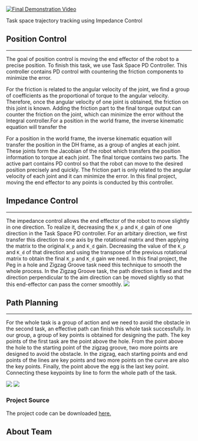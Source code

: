 [![Final Demonstration Video](https://i.ytimg.com/vi/SaDDB5C_TfM/hqdefault.jpg?custom=true&w=336&h=188&stc=true&jpg444=true&jpgq=90&sp=68&sat=0.3&sigh=WNhMJET3OzVWjJ3hIvl0t2yuy4I)](https://www.youtube.com/watch?v=SaDDB5C_TfM&w=560&h=315)

Task space trajectory tracking using Impedance Control

## Position Control
___
The goal of position control is moving the end effector of the robot to a precise position. To finish this task, we use Task Space PD Controller. This controller contains PD control with countering the friction components to minimize the error.


For the friction is related to the angular velocity of the joint, we find a group of coefficients as the proportional of torque to the angular velocity. Therefore, once the angular velocity of one joint is obtained, the friction on this joint is known. Adding the friction part to the final torque output can counter the friction on the joint, which can minimize the error without the Integral controller.For a position in the world frame, the inverse kinematic equation will transfer the

For a position in the world frame, the inverse kinematic equation will transfer the
position in the DH frame, as a group of angles at each joint. These joints form the Jacobian of the robot which transfers the position information to torque at each joint. The final torque contains two parts. The active part contains PD control so that the robot can move to the desired position precisely and quickly. The friction part is only related to the angular velocity of each joint and it can minimize the error. In this final project, moving the end effector to any points is conducted by this controller.

## Impedance Control
___
The impedance control allows the end effector of the robot to move slightly in one direction. To realize it, decreasing the `K_p` and `K_d` gain of one direction in the Task Space PD controller. For an arbitary direction, we first transfer this direction to one axis by the rotational matrix and then applying the matrix to the original `K_p` and `K_d` gain. Decreasing the value of the `K_p` and `K_d` of that direction and using the transpose of the previous rotational matrix to obtain the final `K_p` and `K_d` gain we need. In this final project, the Peg in a hole and Zigzag Groove task need this technique to smooth the whole process. In the Zigzag Groove task, the path direction is fixed and the direction perpendicular to the aim direction can be moved slightly so that this end-effector can pass the corner smoothly.
![](https://github.com/karanchawla/TheDumbRobotArm/control.PNG)

## Path Planning
___
For the whole task is a group of action and we need to avoid the obstacle in the second task, an effective path can finish this whole task successfully. In our group, a group of key points is obtained for designing the path. The key points of the first task are the point above the hole. From the point above the hole to the starting point of the zigzag groove, two more points are designed to avoid the obstacle. In the zigzag, each starting points and end points of the lines are key points and two more points on the curve are also the key points. Finally, the point above the egg is the last key point. Connecting these keypoints by line to form the whole path of the task.

![](https://github.com/karanchawla/TheDumbRobotArm/line.PNG)
![](https://github.com/karanchawla/TheDumbRobotArm/traj.PNG)

### Project Source
The project code can be downloaded [here.](https://github.com/karanchawla/theDumbRobotArm/blob/master/finalCode.c) 


## About Team

